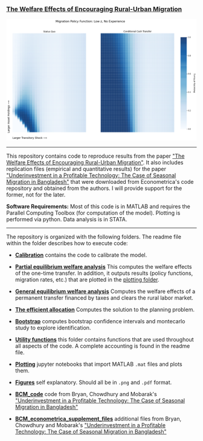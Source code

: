 ### [The Welfare Effects of Encouraging Rural-Urban Migration](http://www.waugheconomics.com/uploads/2/2/5/6/22563786/LMW.pdf)

<p align="center">
<img src="./figures/migration_policy_low_z_both.png">
</p>

---

This repository contains code to reproduce results from the paper ["The Welfare Effects of Encouraging Rural-Urban Migration"](http://www.waugheconomics.com/uploads/2/2/5/6/22563786/LMW.pdf). It also includes replication files (empirical and quantitative results) for the paper ["Underinvestment in a Profitable
Technology: The Case of Seasonal Migration in Bangladesh"](https://onlinelibrary.wiley.com/doi/abs/10.3982/ECTA10489) that were downloaded from Econometrica's code repository and obtained from the authors. I will provide support for the former, not for the later.

**Software Requirements:** Most of this code is in MATLAB and requires the Parallel Computing Toolbox (for computation of the model). Plotting is performed via python. Data analysis is in STATA.

---
The repository is organized with the following folders. The readme file within the folder describes how to execute code:

- **[Calibration](../calibration/)** contains the code to calibrate the model.

- **[Partial equilibrium welfare analysis](../pe_welfare_analysis)** This computes the welfare effects of the one-time transfer. In addition, it outputs results (policy functions, migration rates, etc.) that are plotted in the [plotting folder](../plotting).

- **[General equilibrium welfare analysis](../ge_taxation)** Computes the welfare effects of a permanent transfer financed by taxes and clears the rural labor market.

- **[The efficient allocation](../efficient)** Computes the solution to the planning problem.

- **[Bootstrap](../bootstrap)** computes bootstrap confidence intervals and montecarlo study to explore identification.

- **[Utility functions](../utils)** this folder contains functions that are used throughout all aspects of the code. A complete accounting is found in the readme file.  

- **[Plotting](../plotting)** jupyter notebooks that import MATLAB ``.mat`` files and plots them.

- **[Figures](../utils)** self explanatory. Should all be in `.png` and `.pdf` format.

- **[BCM_code](../BCM_code)** code from Bryan, Chowdhury and Mobarak's ["Underinvestment in a Profitable Technology: The Case of Seasonal Migration in Bangladesh"](https://onlinelibrary.wiley.com/doi/abs/10.3982/ECTA10489)

- **[BCM_econometrica_supplement_files](../BCM_econometrica_supplement_files)** additional files from Bryan, Chowdhury and Mobarak's ["Underinvestment in a Profitable Technology: The Case of Seasonal Migration in Bangladesh"](https://onlinelibrary.wiley.com/doi/abs/10.3982/ECTA10489)
